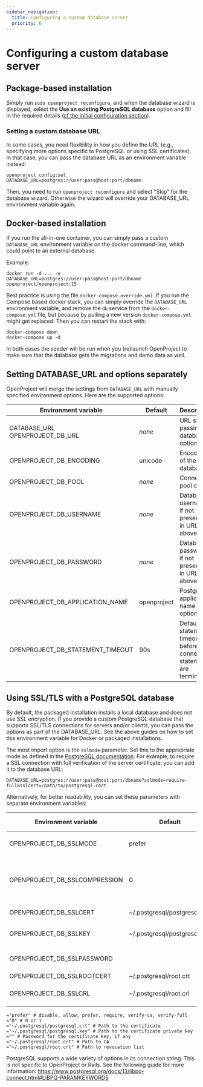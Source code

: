 ```yaml
---
sidebar_navigation:
  title: Configuring a custom database server
  priority: 6
---
```


# Configuring a custom database server

## Package-based installation

Simply run `sudo openproject reconfigure`, and when the database wizard is displayed, select the **Use an existing PostgreSQL database** option and fill in the required details ([cf the initial configuration section](../../installation/packaged/#step-2-postgresql-database-configuration)).

### Setting a custom database URL

In some cases, you need flexibility in how you define the URL (e.g., specifying more options specific to PostgreSQL or using SSL certificates). In that case, you can pass the database URL as an environment variable instead:

```shell
openproject config:set DATABASE_URL=postgres://user:pass@host:port/dbname
```

Then, you need to run `openproject reconfigure` and select "Skip" for the database wizard. Otherwise the wizard will override your DATABASE_URL environment variable again.

## Docker-based installation

If you run the all-in-one container, you can simply pass a custom `DATABASE_URL` environment variable on the docker command-line, which could
point to an external database.

Example:

```shell
docker run -d ... -e DATABASE_URL=postgres://user:pass@host:port/dbname openproject/openproject:15
```

Best practice is using the file `docker-compose.override.yml`. If you run the Compose based docker stack, you can simply override the `DATABASE_URL` environment variable, and remove the `db` service from the `docker-compose.yml` file, but because by pulling a new version `docker-compose.yml` might get replaced. Then you can restart the stack with:

```shell
docker-compose down
docker-compose up -d
```

In both cases the seeder will be run when you (re)launch OpenProject to make sure that the database gets the migrations and demo data as well.

## Setting DATABASE_URL and options separately

OpenProject will merge the settings from `DATABASE_URL` with manually specified environment options. Here are the supported options:

| Environment variable               | Default     | Description                                                           | Documentation                                                                            |
|------------------------------------|-------------|-----------------------------------------------------------------------|------------------------------------------------------------------------------------------|
| DATABASE_URL<br>OPENPROJECT_DB_URL | *none*      | URL style passing of database options                                 | https://guides.rubyonrails.org/configuring.html#configuring-a-database                   |
| OPENPROJECT_DB_ENCODING            | unicode     | Encoding of the database                                              | Should be left at unicode unless you really know what you're doing.                      |
| OPENPROJECT_DB_POOL                | *none*      | Connection pool count                                                 | https://guides.rubyonrails.org/configuring.html#database-pooling                         |
| OPENPROJECT_DB_USERNAME            | *none*      | Database username, if not presented in URL above                      | https://guides.rubyonrails.org/configuring.html#configuring-a-database                   |
| OPENPROJECT_DB_PASSWORD            | *none*      | Database password, if not presented in URL above                      | https://guides.rubyonrails.org/configuring.html#configuring-a-database                   |
| OPENPROJECT_DB_APPLICATION_NAME    | openproject | PostgreSQL application name option                                    | https://www.postgresql.org/docs/13/libpq-connect.html#LIBPQ-CONNECT-APPLICATION-NAME     |
| OPENPROJECT_DB_STATEMENT_TIMEOUT   | 90s         | Default statement timeout before connection statements are terminated | https://www.postgresql.org/docs/current/runtime-config-client.html#GUC-STATEMENT-TIMEOUT |

## Using SSL/TLS with a PostgreSQL database

By default, the packaged installation installs a local database and does not use SSL encryption. If you provide a custom PostgreSQL database that supports SSL/TLS connections for servers and/or clients, you can pass the options as part of the DATABASE_URL. See the above guides on how to set this environment variable for Docker or packaged installations.

The most import option is the `sslmode` parameter. Set this to the appropriate mode as defined in the [PostgreSQL documentation](https://www.postgresql.org/docs/13/libpq-connect.html#LIBPQ-PARAMKEYWORDS). For example, to require a SSL connection with full verification of the server certificate, you can add it to the database URL:

```shell
DATABASE_URL=postgres://user:pass@host:port/dbname?sslmode=require-full&sslcert=/path/to/postgresql.cert
```

Alternatively, for better readability, you can set these parameters with separate environment variables:

| Environment variable          | Default                      | Description                                                  | PostgreSQL documentation                                     |
| ----------------------------- | ---------------------------- | ------------------------------------------------------------ | ------------------------------------------------------------ |
| OPENPROJECT_DB_SSLMODE        | prefer                       | connection mode for SSL. See                                 | [sslmode](https://www.postgresql.org/docs/13/libpq-connect.html#LIBPQ-CONNECT-SSLMODE) |
| OPENPROJECT_DB_SSLCOMPRESSION | 0                            | If set to 1, data sent over SSL connections will be compressed | [sslcompression](https://www.postgresql.org/docs/13/libpq-connect.html#LIBPQ-CONNECT-SSLCOMPRESSION) |
| OPENPROJECT_DB_SSLCERT        | ~/.postgresql/postgresql.crt | Path to certificate                                          | [sslcert](https://www.postgresql.org/docs/13/libpq-connect.html#LIBPQ-CONNECT-SSLCERT) |
| OPENPROJECT_DB_SSLKEY         | ~/.postgresql/postgresql.key | Path to certificate key                                      | [sslkey](https://www.postgresql.org/docs/13/libpq-connect.html#LIBPQ-CONNECT-SSLKEY) |
| OPENPROJECT_DB_SSLPASSWORD    |                              | Password to certificate key                                  | [sslpassword](https://www.postgresql.org/docs/13/libpq-connect.html#LIBPQ-CONNECT-SSLPASSWORD) |
| OPENPROJECT_DB_SSLROOTCERT    | ~/.postgresql/root.crt       | Path to CA                                                   | [sslrootcert](https://www.postgresql.org/docs/13/libpq-connect.html#LIBPQ-CONNECT-SSLROOTCERT) |
| OPENPROJECT_DB_SSLCRL         | ~/.postgresql/root.crl       | Path to revocation list                                      | [sslcrl](https://www.postgresql.org/docs/13/libpq-connect.html#LIBPQ-CONNECT-SSLCRL) |

```text
="prefer" # disable, allow, prefer, require, verify-ca, verify-full
="0" # 0 or 1
="~/.postgresql/postgresql.crt" # Path to the certificate
="~/.postgresql/postgresql.key" # Path to the certificate private key
="" # Password for the certificate key, if any
="~/.postgresql/root.crt" # Path to CA
="~/.postgresql/root.crl" # Path to revocation list
```

PostgreSQL supports a wide variety of options in its connection string. This is not specific to OpenProject or Rails. See the following guide for more information: https://www.postgresql.org/docs/13/libpq-connect.html#LIBPQ-PARAMKEYWORDS
